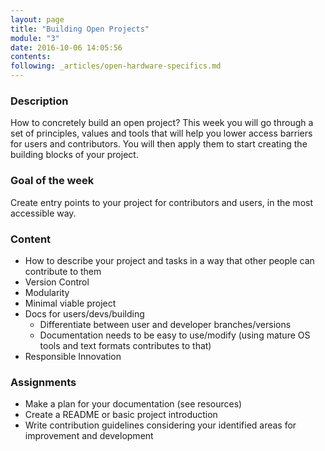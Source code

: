 ```yaml
---
layout: page
title: "Building Open Projects"
module: "3"
date: 2016-10-06 14:05:56
contents:
following: _articles/open-hardware-specifics.md
---
```


### Description
How to concretely build an open project? This week you will go through a set of principles, values and tools that will help you lower access barriers for users and contributors. You will then apply them to start creating the building blocks of your project.

### Goal of the week
Create entry points to your project for contributors and users, in the most accessible way.

### Content

- How to describe your project and tasks in a way that other people can contribute to them
- Version Control
- Modularity
- Minimal viable project
- Docs for users/devs/building
  - Differentiate between user and developer branches/versions
  - Documentation needs to be easy to use/modify (using mature OS tools and text formats contributes to that)
- Responsible Innovation


### Assignments
- Make a plan for your documentation (see resources)
- Create a README or basic project introduction
- Write contribution guidelines considering your identified areas for improvement and development

